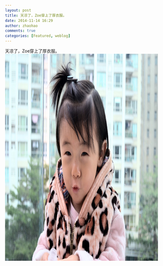 ```yaml
---
layout: post
title: 天凉了，Zoe穿上了厚衣服。
date: 2014-11-14 16:29
author: zhaohao
comments: true
categories: [Featured, weblog]
---
```

天凉了，Zoe穿上了厚衣服。
<a href="/Resource/DSC_20141113-ZOE.jpg"><img src="/Resource/DSC_20141113-ZOE.jpg" alt="DSC_20141113-ZOE" width="1024" height="681" class="alignnone size-large wp-image-821" /></a>
